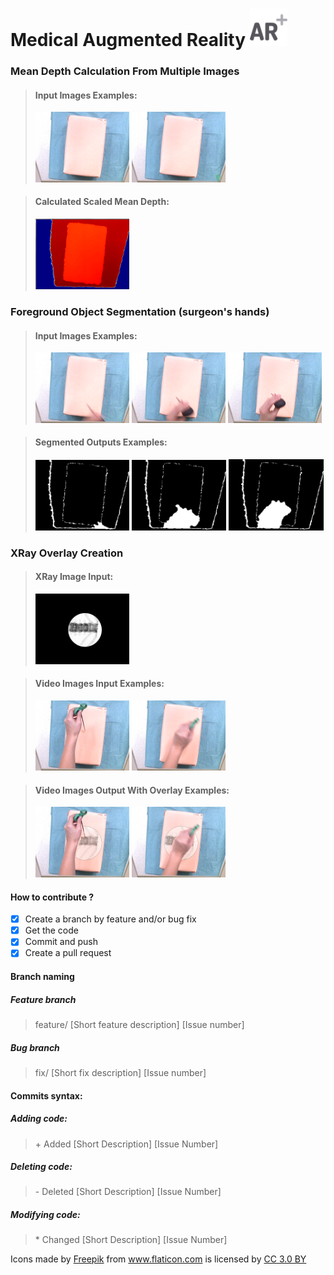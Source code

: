 # Medical Augmented Reality <img src="/augmented-reality.png" width="60" vertical-align="bottom">

### Mean Depth Calculation From Multiple Images
>#### Input Images Examples:
><img src="/Repo_Images/video102.png" width="150" vertical-align="bottom">
><img src="/Repo_Images/video103.png" width="150" vertical-align="bottom">

>#### Calculated Scaled Mean Depth:
><img src="/Repo_Images/mean_depth.PNG" width="150" vertical-align="bottom">

### Foreground Object Segmentation (surgeon's hands)
>#### Input Images Examples:
><img src="/Repo_Images/video252.png" width="150" vertical-align="bottom">
><img src="/Repo_Images/video253.png" width="150" vertical-align="bottom">
><img src="/Repo_Images/video254.png" width="150" vertical-align="bottom">

>#### Segmented Outputs Examples:
><img src="/Repo_Images/mask150.png" width="150" vertical-align="bottom">
><img src="/Repo_Images/mask151.png" width="151" vertical-align="bottom">
><img src="/Repo_Images/mask152.png" width="152" vertical-align="bottom">

### XRay Overlay Creation
>#### XRay Image Input:
><img src="/Repo_Images/Xray.png" width="150" vertical-align="bottom">

>#### Video Images Input Examples:
><img src="/Repo_Images/video211.png" width="150" vertical-align="bottom">
><img src="/Repo_Images/video217.png" width="150" vertical-align="bottom">

>#### Video Images Output With Overlay Examples:
><img src="/Repo_Images/overlay109.png" width="150" vertical-align="bottom">
><img src="/Repo_Images/overlay115.png" width="150" vertical-align="bottom">

#### How to contribute ?
- [X] Create a branch by feature and/or bug fix
- [X] Get the code
- [X] Commit and push
- [X] Create a pull request

#### Branch naming

##### Feature branch
> feature/ [Short feature description] [Issue number]

##### Bug branch
> fix/ [Short fix description] [Issue number]

#### Commits syntax:

##### Adding code:
> \+ Added [Short Description] [Issue Number]

##### Deleting code:
> \- Deleted [Short Description] [Issue Number]

##### Modifying code:
> \* Changed [Short Description] [Issue Number]


Icons made by <a href="http://www.flaticon.com/authors/freepik" title="Freepik">Freepik</a> from <a href="http://www.flaticon.com" title="Flaticon">www.flaticon.com</a> is licensed by <a href="http://creativecommons.org/licenses/by/3.0/" title="Creative Commons BY 3.0" target="_blank">CC 3.0 BY</a>
